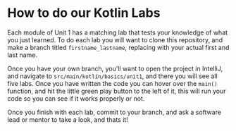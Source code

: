 # How to do our Kotlin Labs

Each module of Unit 1 has a matching lab that tests your knowledge of what you just learned.
To do each lab you will want to clone this repository, and make a branch titled `firstname_lastname`, replacing with
your actual first and last name.

Once you have your own branch, you'll want to open the project in IntelliJ, and navigate
to `src/main/kotlin/basics/unit1`, and there you will see all five labs. Once you have written the code you can hover
over the `main()` function, and hit the little green play button to the left of it, this will run your code so you can
see if it works properly or not.

Once you finish with each lab, commit to your branch, and ask a software lead or mentor to take a look, and thats it!
